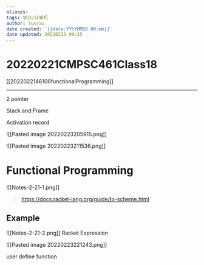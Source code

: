 ```yaml
---
aliases: 
tags: 学习/计算机
author: tusrau
date created: '{{date:YYYYMMDD HH:mm}}'
date updated: 20220223 09:25
---
```


# 20220221CMPSC461Class18

[[2022022146106functionalProgramming]]

---
2 pointer

Stack and Frame

Activation record

![[Pasted image 20220223205915.png]]

![[Pasted image 20220223211536.png]]

# Functional Programming



![[Notes-2-21-1.png]]
>https://docs.racket-lang.org/guide/to-scheme.html

## Example

![[Notes-2-21-2.png]]
Racket Expression

![[Pasted image 20220223221243.png]]

user define function
